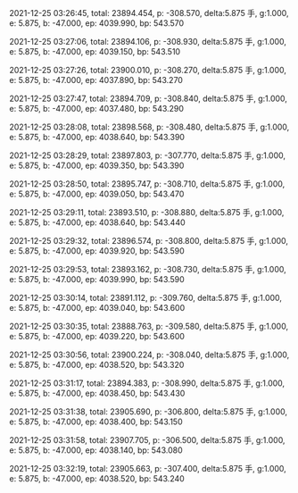 2021-12-25 03:26:45, total: 23894.454, p: -308.570, delta:5.875 手, g:1.000, e: 5.875, b: -47.000, ep: 4039.990, bp: 543.570

2021-12-25 03:27:06, total: 23894.106, p: -308.930, delta:5.875 手, g:1.000, e: 5.875, b: -47.000, ep: 4039.150, bp: 543.510

2021-12-25 03:27:26, total: 23900.010, p: -308.270, delta:5.875 手, g:1.000, e: 5.875, b: -47.000, ep: 4037.890, bp: 543.270

2021-12-25 03:27:47, total: 23894.709, p: -308.840, delta:5.875 手, g:1.000, e: 5.875, b: -47.000, ep: 4037.480, bp: 543.290

2021-12-25 03:28:08, total: 23898.568, p: -308.480, delta:5.875 手, g:1.000, e: 5.875, b: -47.000, ep: 4038.640, bp: 543.390

2021-12-25 03:28:29, total: 23897.803, p: -307.770, delta:5.875 手, g:1.000, e: 5.875, b: -47.000, ep: 4039.350, bp: 543.390

2021-12-25 03:28:50, total: 23895.747, p: -308.710, delta:5.875 手, g:1.000, e: 5.875, b: -47.000, ep: 4039.050, bp: 543.470

2021-12-25 03:29:11, total: 23893.510, p: -308.880, delta:5.875 手, g:1.000, e: 5.875, b: -47.000, ep: 4038.640, bp: 543.440

2021-12-25 03:29:32, total: 23896.574, p: -308.800, delta:5.875 手, g:1.000, e: 5.875, b: -47.000, ep: 4039.920, bp: 543.590

2021-12-25 03:29:53, total: 23893.162, p: -308.730, delta:5.875 手, g:1.000, e: 5.875, b: -47.000, ep: 4039.990, bp: 543.590

2021-12-25 03:30:14, total: 23891.112, p: -309.760, delta:5.875 手, g:1.000, e: 5.875, b: -47.000, ep: 4039.040, bp: 543.600

2021-12-25 03:30:35, total: 23888.763, p: -309.580, delta:5.875 手, g:1.000, e: 5.875, b: -47.000, ep: 4039.220, bp: 543.600

2021-12-25 03:30:56, total: 23900.224, p: -308.040, delta:5.875 手, g:1.000, e: 5.875, b: -47.000, ep: 4038.520, bp: 543.320

2021-12-25 03:31:17, total: 23894.383, p: -308.990, delta:5.875 手, g:1.000, e: 5.875, b: -47.000, ep: 4038.450, bp: 543.430

2021-12-25 03:31:38, total: 23905.690, p: -306.800, delta:5.875 手, g:1.000, e: 5.875, b: -47.000, ep: 4038.400, bp: 543.150

2021-12-25 03:31:58, total: 23907.705, p: -306.500, delta:5.875 手, g:1.000, e: 5.875, b: -47.000, ep: 4038.140, bp: 543.080

2021-12-25 03:32:19, total: 23905.663, p: -307.400, delta:5.875 手, g:1.000, e: 5.875, b: -47.000, ep: 4038.520, bp: 543.240